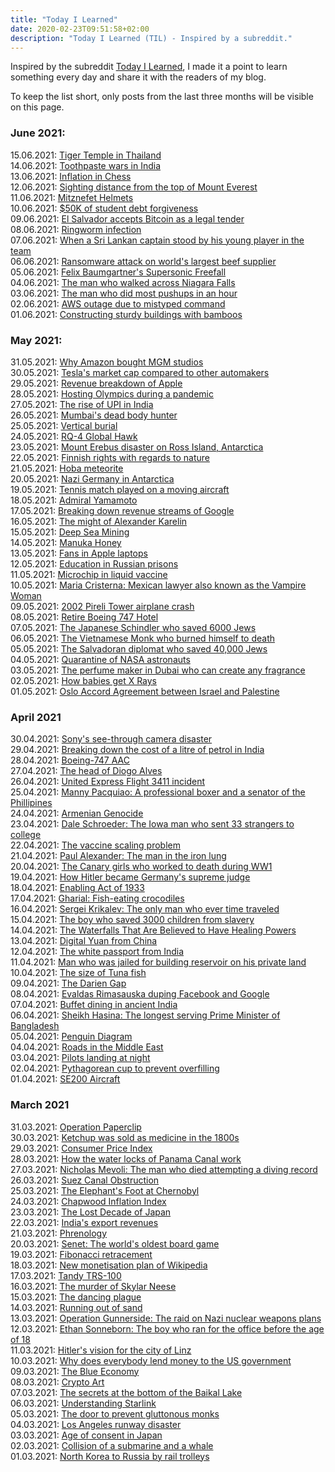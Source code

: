 ```yaml
---
title: "Today I Learned"
date: 2020-02-23T09:51:58+02:00
description: "Today I Learned (TIL) - Inspired by a subreddit."
---
```


Inspired by the subreddit [Today I Learned](https://www.reddit.com/r/todayilearned/), I made it a point to learn something every day and share it with the readers of my blog.

To keep the list short, only posts from the last three months will be visible on this page.

### June 2021: 

15.06.2021: <a href = "https://www.youtube.com/watch?v=5lO7OOoZ1o4" target = "_blank">Tiger Temple in Thailand</a><br>
14.06.2021: <a href = "https://finshots.in/markets/the-toothpaste-wars/" target = "_blank">Toothpaste wars in India</a><br>
13.06.2021: <a href = "https://qr.ae/pGFKaN" target = "_blank">Inflation in Chess</a><br>
12.06.2021: <a href = "https://qr.ae/pGAJ2F" target = "_blank">Sighting distance from the top of Mount Everest</a><br>
11.06.2021: <a href = "https://en.wikipedia.org/wiki/Mitznefet_(Israeli_military)" target = "_blank">Mitznefet Helmets</a><br>
10.06.2021: <a href = "https://www.cnbc.com/2021/06/09/new-report-50000-of-student-debt-forgiveness-is-not-regressive.html" target = "_blank">$50K of student debt forgiveness</a><br>
09.06.2021: <a href = "https://www.cnbc.com/2021/06/09/el-salvador-proposes-law-to-make-bitcoin-legal-tender.html" target = "_blank">El Salvador accepts Bitcoin as a legal tender</a><br>
08.06.2021: <a href = "https://www.healthline.com/health/ringworm" target = "_blank">Ringworm infection</a><br>
07.06.2021: <a href = "https://qr.ae/pGAnA0" target = "_blank">When a Sri Lankan captain stood by his young player in the team</a><br>
06.06.2021: <a href = "https://www.nbcnews.com/tech/security/cyberattack-hits-world-s-largest-meat-supplier-n1269191" target = "_blank">Ransomware attack on world's largest beef supplier</a><br>
05.06.2021: <a href = "https://www.youtube.com/watch?v=FHtvDA0W34I" target = "_blank">Felix Baumgartner's Supersonic Freefall</a><br>
04.06.2021: <a href = "https://edition.cnn.com/2012/06/15/us/niagara-falls-tightrope-nik-wallenda/index.html" target = "_blank">The man who walked across Niagara Falls</a><br>
03.06.2021: <a href = "https://www.mensjournal.com/health-fitness/the-man-who-cranked-out-2220-push-ups-in-an-hour-w206758/" target = "_blank">The man who did most pushups in an hour</a><br>
02.06.2021: <a href = "https://www.datacenterknowledge.com/archives/2017/03/02/aws-outage-that-broke-the-internet-caused-by-mistyped-command" target = "_blank">AWS outage due to mistyped command</a><br>
01.06.2021: <a href = "https://www.thebetterindia.com/255921/bengaluru-bamboo-furniture-sustainable-construction-cost-material-bamboopecker-parameswaran-krishna-iyer-kerala-eco-friendly-business/" target = "_blank">Constructing sturdy buildings with bamboos</a><br>

### May 2021:

31.05.2021: <a href = "https://finshots.in/archive/why-did-amazon-buy-mgm-studios/" target = "_blank">Why Amazon bought MGM studios</a><br>
30.05.2021: <a href = "https://finshots.in/infographic/tesla-is-now-bigger-than-the-other-top-six-automakers-combined/" target = "_blank">Tesla's market cap compared to other automakers</a><br>
29.05.2021: <a href = "https://finshots.in/infographic/apples-market-cap-crosses-2-trillion/" target = "_blank">Revenue breakdown of Apple</a><br>
28.05.2021: <a href = "https://finshots.in/archive/the-curse-of-hosting-the-olympics/" target = "_blank">Hosting Olympics during a pandemic</a><br>
27.05.2021: <a href = "https://finshots.in/infographic/the-meteoric-rise-of-upi/" target = "_blank">The rise of UPI in India</a><br>
26.05.2021: <a href = "https://www.brut.media/in/news/mumbai-s-dead-body-hunter-1d3cc2f4-c1e8-4f79-893f-10300d1d28bd" target = "_blank">Mumbai's dead body hunter</a><br>
25.05.2021: <a href = "https://www.quora.com/Why-aren-t-people-buried-standing-up-in-order-to-save-space?top_ans=281252623" target = "_blank">Vertical burial</a><br>
24.05.2021: <a href = "https://qr.ae/pG27mP" target = "_blank">RQ-4 Global Hawk</a><br>
23.05.2021: <a href = "https://en.wikipedia.org/wiki/Mount_Erebus_disaster" target = "_blank">Mount Erebus disaster on Ross Island, Antarctica</a><br>
22.05.2021: <a href = "https://qr.ae/pG27JN" target = "_blank">Finnish rights with regards to nature</a><br>
21.05.2021: <a href = "https://en.wikipedia.org/wiki/Hoba_meteorite" target = "_blank">Hoba meteorite</a><br>
20.05.2021: <a href = "https://qr.ae/pG27ZX" target = "_blank">Nazi Germany in Antarctica</a><br>
19.05.2021: <a href = "https://qr.ae/pG27ar" target = "_blank">Tennis match played on a moving aircraft</a><br>
18.05.2021: <a href = "https://en.wikipedia.org/wiki/Isoroku_Yamamoto" target = "_blank">Admiral Yamamoto</a><br>
17.05.2021: <a href = "https://finshots.in/infographic/breaking-down-revenue-streams-of-google-alphabet/" target = "_blank">Breaking down revenue streams of Google</a><br>
16.05.2021: <a href = "https://www.quora.com/Have-you-ever-read-about-a-historical-figure-who-did-something-superhuman/answer/Angel-Santiago-8" target = "_blank">The might of Alexander Karelin</a><br>
15.05.2021: <a href = "https://en.wikipedia.org/wiki/Deep_sea_mining" target = "_blank">Deep Sea Mining</a><br>
14.05.2021: <a href = "https://www.youtube.com/watch?v=j6bGZXk6F2E" target = "_blank">Manuka Honey</a><br>
13.05.2021: <a href = "https://qr.ae/pGr7E2" target = "_blank">Fans in Apple laptops</a><br>
12.05.2021: <a href = "https://qr.ae/pGr7BF" target = "_blank">Education in Russian prisons</a><br>
11.05.2021: <a href = "https://qr.ae/pGr76o" target = "_blank">Microchip in liquid vaccine</a><br>
10.05.2021: <a href = "https://en.wikipedia.org/wiki/Mar%C3%ADa_Jos%C3%A9_Cristerna" target = "_blank">Maria Cristerna: Mexican lawyer also known as the Vampire Woman</a><br>
09.05.2021: <a href = "https://en.wikipedia.org/wiki/2002_Pirelli_Tower_airplane_crash" target = "_blank">2002 Pireli Tower airplane crash</a><br>
08.05.2021: <a href = "https://qr.ae/pGr7lv" target = "_blank">Retire Boeing 747 Hotel</a><br>
07.05.2021: <a href = "https://historyofyesterday.com/chiune-sugihara-the-japanese-schindler-who-saved-over-6-000-jews-d570727df63d" target = "_blank">The Japanese Schindler who saved 6000 Jews</a><br>
06.05.2021: <a href = "https://historyofyesterday.com/the-monk-who-burned-himself-to-death-as-a-form-of-protest-35008d0ed8e2" target = "_blank">The Vietnamese Monk who burned himself to death</a><br>
05.05.2021: <a href = "https://historyofyesterday.com/the-salvadoran-diplomat-who-saved-40-000-jews-5e9090c66963" target = "_blank">The Salvadoran diplomat who saved 40,000 Jews</a><br>
04.05.2021: <a href = "https://qr.ae/pGr7VO" target = "_blank">Quarantine of NASA astronauts</a><br>
03.05.2021: <a href = "https://www.youtube.com/watch?v=5WIu0FxpyPw" target = "_blank">The perfume maker in Dubai who can create any fragrance</a><br>
02.05.2021: <a href = "https://www.parents.com/baby/all-about-babies/the-reason-this-adorable-baby-is-squeezed-into-a-glass-tube/" target = "_blank">How babies get X Rays</a><br>
01.05.2021: <a href = "https://en.wikipedia.org/wiki/Oslo_I_Accord" target = "_blank">Oslo Accord Agreement between Israel and Palestine</a><br>

### April 2021

30.04.2021: <a href = "https://bettermarketing.pub/sonys-see-through-camera-disaster-cost-them-100-million-f277609b26a" target = "_blank">Sony's see-through camera disaster</a><br>
29.04.2021: <a href = "https://finshots.in/infographic/breaking-down-the-cost-of-a-litre-of-petrol/" target = "_blank">Breaking down the cost of a litre of petrol in India</a><br>
28.04.2021: <a href = "https://interestingengineering.com/meet-the-boeing-747-aac-a-1970s-concept-for-flying-aircraft-carrier" target = "_blank">Boeing-747 AAC</a><br>
27.04.2021: <a href = "https://qr.ae/pGvZpn" target = "_blank">The head of Diogo Alves</a><br>
26.04.2021: <a href = "https://en.wikipedia.org/wiki/United_Express_Flight_3411_incident" target = "_blank">United Express Flight 3411 incident</a><br>
25.04.2021: <a href = "https://en.wikipedia.org/wiki/Manny_Pacquiao" target = "_blank">Manny Pacquiao: A professional boxer and a senator of the Phillipines</a><br>
24.04.2021: <a href = "https://historyofyesterday.com/the-demographic-toll-of-the-armenian-genocide-788e1762c31" target = "_blank">Armenian Genocide</a><br>
23.04.2021: <a href = "https://www.cbsnews.com/news/dale-schroeder-iowa-man-used-secret-fortune-to-send-strangers-to-college-2019-07-24/" target = "_blank">Dale Schroeder: The Iowa man who sent 33 strangers to college</a><br>
22.04.2021: <a href = "https://finshots.in/archive/the-vaccine-scaling-problem/" target = "_blank">The vaccine scaling problem</a><br>
21.04.2021: <a href = "https://www.theguardian.com/society/2020/may/26/last-iron-lung-paul-alexander-polio-coronavirus" target = "_blank">Paul Alexander: The man in the iron lung</a><br>
20.04.2021: <a href = "https://historyofyesterday.com/the-canary-girls-who-worked-to-death-during-ww1-8daaac29bc" target = "_blank">The Canary girls who worked to death during WW1</a><br>
19.04.2021: <a href = "https://historyofyesterday.com/how-hitler-became-germanys-supreme-judge-3a027637ce74" target = "_blank">How Hitler became Germany's supreme judge</a><br>
18.04.2021: <a href = "https://en.wikipedia.org/wiki/Enabling_Act_of_1933" target = "_blank">Enabling Act of 1933</a><br>
17.04.2021: <a href = "https://en.wikipedia.org/wiki/Gharial" target = "_blank">Gharial: Fish-eating crocodiles</a><br>
16.04.2021: <a href = "https://historyofyesterday.com/sergei-krikalev-is-the-only-man-who-ever-time-traveled-6e7b8297cd4e" target = "_blank">Sergei Krikalev: The only man who ever time traveled</a><br>
15.04.2021: <a href = "https://historyofyesterday.com/the-boy-whose-sacrifice-saved-3-000-children-from-slavery-c45d81d88856" target = "_blank">The boy who saved 3000 children from slavery</a><br>
14.04.2021: <a href = "https://historyofyesterday.com/the-water-fall-that-is-believed-to-have-healing-powers-906bde26df4d" target = "_blank">The Waterfalls That Are Believed to Have Healing Powers</a><br>
13.04.2021: <a href = "https://finshots.in/archive/what-is-chinas-digital-yuan/" target = "_blank">Digital Yuan from China</a><br>
12.04.2021: <a href = "https://qr.ae/pGpobA">The white passport from India</a><br>
11.04.2021: <a href = "https://www.dailymail.co.uk/news/article-2187977/Man-jailed-30-days-building-reservoirs-HIS-OWN-LAND-water-20-Olympic-sized-pools.html" target = "_blank">Man who was jailed for building reservoir on his private land</a><br>
10.04.2021: <a href = "https://qr.ae/pGpo4P" target = "_blank">The size of Tuna fish</a><br>
09.04.2021: <a href = "https://en.wikipedia.org/wiki/Dari%C3%A9n_Gap" target = "_blank">The Darien Gap</a><br>
08.04.2021: <a href = "https://qr.ae/pGpooN" target = "_blank">Evaldas Rimasauska duping Facebook and Google</a><br>
07.04.2021: <a href = "https://qr.ae/pGpoFD" target = "_blank">Buffet dining in ancient India</a><br>
06.04.2021: <a href = "https://en.wikipedia.org/wiki/Sheikh_Hasina" target = "_blank">Sheikh Hasina: The longest serving Prime Minister of Bangladesh</a><br>
05.04.2021: <a href = "https://en.wikipedia.org/wiki/Penguin_diagram" target = "_blank">Penguin Diagram</a><br>
04.04.2021: <a href = "https://qr.ae/pGposB" target = "_blank">Roads in the Middle East</a><br>
03.04.2021: <a href = "https://qr.ae/pGposN" target = "_blank">Pilots landing at night</a><br>
02.04.2021: <a href = "https://en.wikipedia.org/wiki/Pythagorean_cup" target = "_blank">Pythagorean cup to prevent overfilling</a><br>
01.04.2021: <a href = "https://simpleflying.com/next-generation-widebody-low-emissions/" target = "_blank">SE200 Aircraft</a><br>

### March 2021

31.03.2021: <a href = "https://historyofyesterday.com/operation-paperclip-nazi-scientist-recruitment-operation-ad83a5adfa31" target = "_blank">Operation Paperclip</a><br>
30.03.2021: <a href = "https://historyofyesterday.com/ketchup-was-sold-as-medicine-in-the-1800s-8b601329bc28" target = "_blank">Ketchup was sold as medicine in the 1800s</a><br>
29.03.2021: <a href = "https://en.wikipedia.org/wiki/Consumer_price_index" target = "_blank">Consumer Price Index</a><br>
28.03.2021: <a href = "https://www.marineinsight.com/guidelines/how-the-water-locks-of-panama-canal-work/" target = "_blank">How the water locks of Panama Canal work</a><br>
27.03.2021: <a href = "https://qr.ae/pG81Wf" target = "_blank">Nicholas Mevoli: The man who died attempting a diving record</a><br>
26.03.2021: <a href = "https://en.wikipedia.org/wiki/2021_Suez_Canal_obstruction" target = "_blank">Suez Canal Obstruction</a><br>
25.03.2021: <a href = "https://en.wikipedia.org/wiki/Elephant%27s_Foot_(Chernobyl)" target = "_blank">The Elephant's Foot at Chernobyl</a><br>
24.03.2021: <a href = "http://www.bondeconomics.com/2021/01/the-implausibility-of-chapwood-index.html#:~:text=The%20Chapwood%20data%20suggests%20annual,%2C%203.3%25%2C%201.9%25.&text=Meanwhile%2C%20it%20would%20certainly%20be,year%2Dto%2Dyear%20basis." target = "_blank">Chapwood Inflation Index</a><br>
23.03.2021: <a href = "https://en.wikipedia.org/wiki/Lost_Decade_(Japan)" target = "_blank">The Lost Decade of Japan</a><br>
22.03.2021: <a href = "https://finshots.in/infographic/indias-commodity-wise-exports-by-revenues/" target = "_blank">India's export revenues</a><br>
21.03.2021: <a href = "https://en.wikipedia.org/wiki/Phrenology" target = "_blank">Phrenology</a><br>
20.03.2021: <a href = "https://historyofyesterday.com/senet-f6acbd8f109f" target = "_blank">Senet: The world's oldest board game</a><br>
19.03.2021: <a href = "https://en.wikipedia.org/wiki/Fibonacci_retracement" target = "_blank">Fibonacci retracement</a><br>
18.03.2021: <a href = "https://finshots.in/archive/wikipedias-new-monetisation-plan/" target = "_blank">New monetisation plan of Wikipedia</a><br>
17.03.2021: <a href = "https://qr.ae/pGXxpH" target = "_blank">Tandy TRS-100</a><br>
16.03.2021: <a href = "https://qr.ae/pGXx8R" target = "_blank">The murder of Skylar Neese</a><br>
15.03.2021: <a href = "https://qr.ae/pNf8Tj" target = "_blank">The dancing plague</a><br>
14.03.2021: <a href = "https://finshots.in/archive/are-we-running-out-of-sand/" target = "_blank">Running out of sand</a><br>
13.03.2021: <a href = "https://historycollection.com/operation-gunnerside-heroic-midnight-raid-save-europe-german-nuclear-weapons/" target = "_blank">Operation Gunnerside: The raid on Nazi nuclear weapons plans</a><br>
12.03.2021: <a href = "https://qr.ae/pN0xHv" target = "_blank">Ethan Sonneborn: The boy who ran for the office before the age of 18</a><br>
11.03.2021: <a href = "https://qr.ae/pN0xYL" target = "_blank">Hitler's vision for the city of Linz</a><br>
10.03.2021: <a href = "https://finshots.in/archive/why-does-everybody-lend-money-to-the-us-government/" target = "_blank">Why does everybody lend money to the US government</a><br>
09.03.2021: <a href = "https://finshots.in/archive/the-blue-economy-explained/" target = "_blank">The Blue Economy</a><br>
08.03.2021: <a href = "https://finshots.in/archive/the-mesmerising-world-of-crypto-art/" target = "_blank">Crypto Art</a><br>
07.03.2021: <a href = "https://historyofyesterday.com/the-secrets-at-the-bottom-of-the-deepest-lake-in-the-world-eb6a1333f95f" target = "_blank">The secrets at the bottom of the Baikal Lake</a><br>
06.03.2021: <a href = "https://finshots.in/archive/understanding-starlink/" target = "_blank">Understanding Starlink</a><br>
05.03.2021: <a href = "https://qr.ae/pNLycr" target = "_blank">The door to prevent gluttonous monks</a><br>
04.03.2021: <a href = "https://en.wikipedia.org/wiki/Los_Angeles_runway_disaster" target = "_blank">Los Angeles runway disaster</a><br>
03.03.2021: <a href = "https://historyofyesterday.com/why-is-the-age-of-consent-in-japan-only-13-year-old-e4363d0ea679" target = "_blank">Age of consent in Japan</a><br>
02.03.2021: <a href = "https://qr.ae/pNdTwV" target = "_blank">Collision of a submarine and a whale</a><br>
01.03.2021: <a href = "https://qr.ae/pNdT5Q" target = "_blank">North Korea to Russia by rail trolleys</a><br>